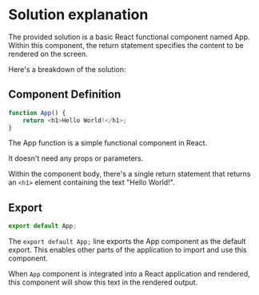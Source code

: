 # Solution explanation

The provided solution is a basic React functional component named App. Within this component, the return statement specifies the content to be rendered on the screen.

Here's a breakdown of the solution:

## Component Definition

```js
function App() {
    return <h1>Hello World!</h1>;
}
```

The App function is a simple functional component in React.

It doesn't need any props or parameters.

Within the component body, there's a single return statement that returns an `<h1>` element containing the text "Hello World!".

## Export
```js
export default App;
```

The `export default App;` line exports the App component as the default export. This enables other parts of the application to import and use this component.

When `App` component is integrated into a React application and rendered, this component will show this text in the rendered output.